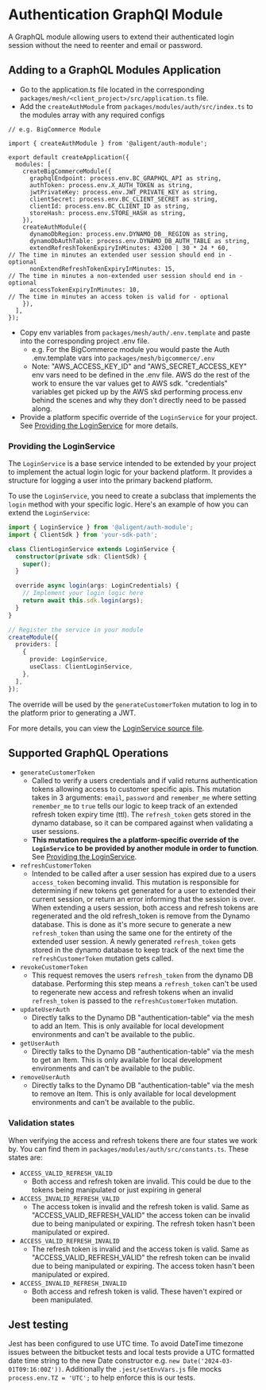 # Authentication GraphQl Module

A GraphQL module allowing users to extend their authenticated login session without the need to reenter
and email or password.

## Adding to a GraphQL Modules Application

- Go to the application.ts file located in the corresponding `packages/mesh/<client_project>/src/application.ts` file.
- Add the `createAuthModule` from `packages/modules/auth/src/index.ts` to the modules array with any
  required configs

```
// e.g. BigCommerce Module

import { createAuthModule } from '@aligent/auth-module';

export default createApplication({
  modules: [
    createBigCommerceModule({
      graphqlEndpoint: process.env.BC_GRAPHQL_API as string,
      authToken: process.env.X_AUTH_TOKEN as string,
      jwtPrivateKey: process.env.JWT_PRIVATE_KEY as string,
      clientSecret: process.env.BC_CLIENT_SECRET as string,
      clientId: process.env.BC_CLIENT_ID as string,
      storeHash: process.env.STORE_HASH as string,
    }),
    createAuthModule({
      dynamoDbRegion: process.env.DYNAMO_DB__REGION as string,
      dynamoDbAuthTable: process.env.DYNAMO_DB_AUTH_TABLE as string,
      extendRefreshTokenExpiryInMinutes: 43200 | 30 * 24 * 60,                                // The time in minutes an extended user session should end in - optional
      nonExtendRefreshTokenExpiryInMinutes: 15,                                // The time in minutes a non-extended user session should end in - optional
      accessTokenExpiryInMinutes: 10,                                          // The time in minutes an access token is valid for - optional
    }),
  ],
});
```

- Copy env variables from `packages/mesh/auth/.env.template` and paste into the corresponding project .env file.
  - e.g. For the BigCommerce module you would paste the Auth .env.template vars into `packages/mesh/bigcommerce/.env`
  - Note: "AWS_ACCESS_KEY_ID" and "AWS_SECRET_ACCESS_KEY" env vars need to be defined in the .env file. AWS do the
    rest of the work to ensure the var values get to AWS sdk. "credentials" variables get picked up by the AWS skd
    performing process.env behind the scenes and why they don't directly need to be passed along.
- Provide a platform specific override of the `LoginService` for your project. See [Providing the LoginService](#providing-the-loginservice) for more details.

### Providing the LoginService

The `LoginService` is a base service intended to be extended by your project to implement the actual login logic for your backend platform. It provides a structure for logging a user into the primary backend platform.

To use the `LoginService`, you need to create a subclass that implements the `login` method with your specific logic. Here's an example of how you can extend the `LoginService`:

```typescript
import { LoginService } from '@aligent/auth-module';
import { ClientSdk } from 'your-sdk-path';

class ClientLoginService extends LoginService {
  constructor(private sdk: ClientSdk) {
    super();
  }

  override async login(args: LoginCredentials) {
    // Implement your login logic here
    return await this.sdk.login(args);
  }
}

// Register the service in your module
createModule({
  providers: [
    {
      provide: LoginService,
      useClass: ClientLoginService,
    },
  ],
});
```

The override will be used by the `generateCustomerToken` mutation to log in to the platform prior to generating a JWT.

For more details, you can view the [LoginService source file](../../src/services/login-service.ts).

## Supported GraphQL Operations

- `generateCustomerToken`
  - Called to verify a users credentials and if valid returns authentication tokens allowing access
    to customer specific apis.
    This mutation takes in 3 arguments: `email`, `password` and `remember_me` where setting
    `remember_me` to `true` tells our logic to keep track of an extended refresh token
    expiry time (ttl). The `refresh_token` gets stored in the dynamo database, so it can be
    compared against when validating a user sessions.
  - **This mutation requires the a platform-specific override of the `LoginService` to be provided by another module in order to function**. See [Providing the LoginService](#providing-the-loginservice).
- `refreshCustomerToken`
  - Intended to be called after a user session has expired due to a users `access_token` becoming
    invalid. This mutation is responsible for determining if new tokens get generated for a user to
    extended their current session, or return an error informing that the session is over.
    When extending a users session, both access and refresh tokens are regenerated and the old
    refresh_token is remove from the Dynamo database. This is done as it's more secure to generate
    a new `refresh_token` than using the same one for the entirety of the extended user session.
    A newly generated `refresh_token` gets stored in the dynamo database to keep track of the next
    time the `refreshCustomerToken` mutation gets called.
- `revokeCustomerToken`
  - This request removes the users `refresh_token` from the dynamo DB database. Performing this step
    means a `refresh_token` can't be used to regenerate new access and refresh tokens when an
    invalid `refresh_token` is passed to the `refreshCustomerToken` mutation.
- `updateUserAuth`
  - Directly talks to the Dynamo DB "authentication-table" via the mesh to add an Item. This
    is only available for local development environments and can't be available to the public.
- `getUserAuth`
  - Directly talks to the Dynamo DB "authentication-table" via the mesh to get an Item. This
    is only available for local development environments and can't be available to the public.
- `removeUserAuth`
  - Directly talks to the Dynamo DB "authentication-table" via the mesh to remove an Item. This
    is only available for local development environments and can't be available to the public.

### Validation states

When verifying the access and refresh tokens there are four states we work by. You can find them
in `packages/modules/auth/src/constants.ts`. These states are:

- `ACCESS_VALID_REFRESH_VALID`
  - Both access and refresh token are invalid. This could be due to the tokens being manipulated
    or just expiring in general
- `ACCESS_INVALID_REFRESH_VALID`
  - The access token is invalid and the refresh token is valid. Same as "ACCESS_VALID_REFRESH_VALID"
    the access token can be invalid due to being manipulated or expiring. The refresh token hasn't
    been manipulated or expired.
- `ACCESS_VALID_REFRESH_INVALID`
  - The refresh token is invalid and the access token is valid. Same as "ACCESS_VALID_REFRESH_VALID"
    the refresh token can be invalid due to being manipulated or expiring. The access token hasn't
    been manipulated or expired.
- `ACCESS_INVALID_REFRESH_INVALID`
  - Both access and refresh token is valid. These haven't expired or been manipulated.

## Jest testing

Jest has been configured to use UTC time. To avoid DateTime timezone issues between the bitbucket tests
and local tests provide a UTC formatted date time string to the new Date constructor e.g. `new Date('2024-03-01T09:16:00Z'))`.
Additionally the `.jest/setEnvVars.js` file mocks `process.env.TZ = 'UTC';` to help enforce this is our
tests.

